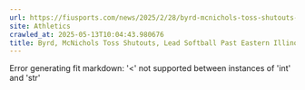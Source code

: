 ```yaml
---
url: https://fiusports.com/news/2025/2/28/byrd-mcnichols-toss-shutouts-lead-softball-past-eastern-illinois-bradley.aspx
site: Athletics
crawled_at: 2025-05-13T10:04:43.980676
title: Byrd, McNichols Toss Shutouts, Lead Softball Past Eastern Illinois, Bradley - FIU Athletics
---
```


Error generating fit markdown: '<' not supported between instances of 'int' and 'str'